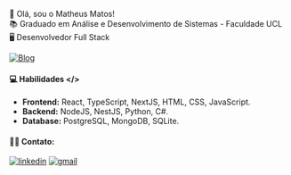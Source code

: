 👋 Olá, sou o Matheus Matos! <br>
📚 Graduado em Análise e Desenvolvimento de Sistemas - Faculdade UCL <br>
🖥️ Desenvolvedor Full Stack

[![Blog](https://img.shields.io/website?label=Portifólio&style=for-the-badge&url=https://matheusmatos.vercel.app/)](https://matheusmatos.vercel.app/)

#### 💻 Habilidades </>
- **Frontend:** React, TypeScript, NextJS, HTML, CSS, JavaScript.
- **Backend:** NodeJS, NestJS, Python, C#.
- **Database:** PostgreSQL, MongoDB, SQLite.
  
#### 🤝🏻 Contato:

[![linkedin](https://img.shields.io/badge/LinkedIn-0077B5?style=for-the-badge&logo=linkedin&logoColor=white)](https://www.linkedin.com/in/matheus-matos-1a523221b/)
[![gmail](https://img.shields.io/badge/Gmail-D14836?style=for-the-badge&logo=gmail&logoColor=white)](mailto:matheusmatosrodrigues27@gmail.com)
